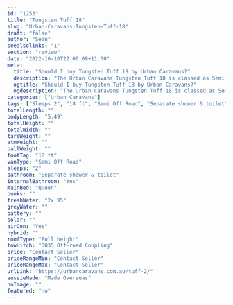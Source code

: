 ```yaml
---
id: "1253"
title: "Tungsten Tuff 18"
slug: "Urban-Caravans-Tungsten-Tuff-18"
draft: "false"
author: "Sean"
seealsolinks: "1"
section: "review"
date: "2022-10-10T22:00:09+11:00"
meta:
  title: "Should I buy Tungsten Tuff 18 by Urban Caravans?"
  description: "The Urban Caravans Tungsten Tuff 18 is classed as Semi Off Road, and sleeps 2 people. It is Made Overseas and comes in at 18 ft. It generally has Separate shower & toilet."
  ogtitle: "Should I buy Tungsten Tuff 18 by Urban Caravans?"
  ogdescription: "The Urban Caravans Tungsten Tuff 18 is classed as Semi Off Road, and sleeps 2 people. It is Made Overseas and comes in at 18 ft. It generally has Separate shower & toilet."
categories: ["Urban Caravans"]
tags: ["Sleeps 2", "18 ft", "Semi Off Road", "Separate shower & toilet", "Full height", "Price Unknown", "Made Overseas"]
totalLength: ""
bodyLength: "5.49"
totalHeight: ""
totalWidth: ""
tareWeight: ""
atmWeight: ""
ballWeight: ""
footTag: "18 ft"
vanType: "Semi Off Road"
sleeps: "2"
bathroom: "Separate shower & toilet"
internalBathroom: "Yes"
mainBed: "Queen"
bunks: ""
freshWater: "2x 95"
greyWater: ""
battery: ""
solar: ""
airCon: "Yes"
hybrid: ""
roofType: "Full height"
towHitch: "DO35 Off-road Coupling"
price: "Contact Seller"
priceRangeMin: "Contact Seller"
priceRangeMax: "Contact Seller"
urlLink: "https://urbancaravans.com.au/tuff-2/"
aussieMade: "Made Overseas"
noImage: ""
featured: "no"
---
```

